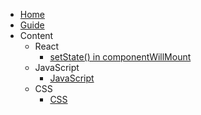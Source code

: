 <!-- docs/_sidebar.md -->
* [Home](/)
* [Guide](guide.md)
* Content
    * React
        * [setState() in componentWillMount](/react/componentWillMount.md)
    * JavaScript 
        * [JavaScript](/javascript/js1.md)
    * CSS
        * [CSS](/css/css1.md)

